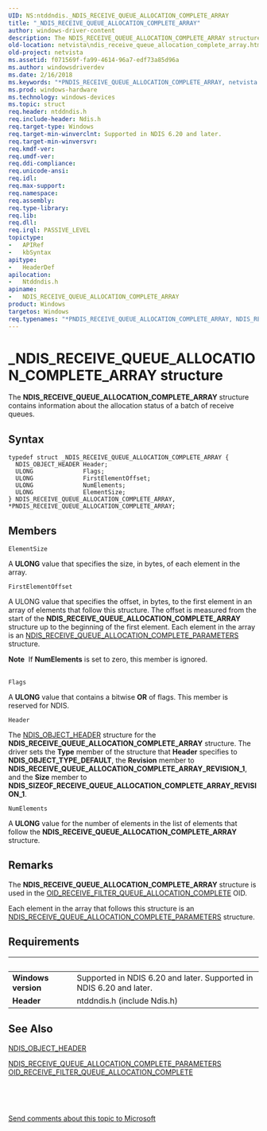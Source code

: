 ```yaml
---
UID: NS:ntddndis._NDIS_RECEIVE_QUEUE_ALLOCATION_COMPLETE_ARRAY
title: "_NDIS_RECEIVE_QUEUE_ALLOCATION_COMPLETE_ARRAY"
author: windows-driver-content
description: The NDIS_RECEIVE_QUEUE_ALLOCATION_COMPLETE_ARRAY structure contains information about the allocation status of a batch of receive queues.
old-location: netvista\ndis_receive_queue_allocation_complete_array.htm
old-project: netvista
ms.assetid: f071569f-fa99-4614-96a7-edf73a85d96a
ms.author: windowsdriverdev
ms.date: 2/16/2018
ms.keywords: "*PNDIS_RECEIVE_QUEUE_ALLOCATION_COMPLETE_ARRAY, netvista.ndis_receive_queue_allocation_complete_array, ntddndis/PNDIS_RECEIVE_QUEUE_ALLOCATION_COMPLETE_ARRAY, ntddndis/NDIS_RECEIVE_QUEUE_ALLOCATION_COMPLETE_ARRAY, virtual_machine_queue_ref_2b5d6225-cfe9-4ed0-8a4b-02135f4b37c8.xml, PNDIS_RECEIVE_QUEUE_ALLOCATION_COMPLETE_ARRAY structure pointer [Network Drivers Starting with Windows Vista], NDIS_RECEIVE_QUEUE_ALLOCATION_COMPLETE_ARRAY structure [Network Drivers Starting with Windows Vista], NDIS_RECEIVE_QUEUE_ALLOCATION_COMPLETE_ARRAY, PNDIS_RECEIVE_QUEUE_ALLOCATION_COMPLETE_ARRAY, _NDIS_RECEIVE_QUEUE_ALLOCATION_COMPLETE_ARRAY"
ms.prod: windows-hardware
ms.technology: windows-devices
ms.topic: struct
req.header: ntddndis.h
req.include-header: Ndis.h
req.target-type: Windows
req.target-min-winverclnt: Supported in NDIS 6.20 and later.
req.target-min-winversvr: 
req.kmdf-ver: 
req.umdf-ver: 
req.ddi-compliance: 
req.unicode-ansi: 
req.idl: 
req.max-support: 
req.namespace: 
req.assembly: 
req.type-library: 
req.lib: 
req.dll: 
req.irql: PASSIVE_LEVEL
topictype:
-	APIRef
-	kbSyntax
apitype:
-	HeaderDef
apilocation:
-	Ntddndis.h
apiname:
-	NDIS_RECEIVE_QUEUE_ALLOCATION_COMPLETE_ARRAY
product: Windows
targetos: Windows
req.typenames: "*PNDIS_RECEIVE_QUEUE_ALLOCATION_COMPLETE_ARRAY, NDIS_RECEIVE_QUEUE_ALLOCATION_COMPLETE_ARRAY"
---
```


# _NDIS_RECEIVE_QUEUE_ALLOCATION_COMPLETE_ARRAY structure
The <b>NDIS_RECEIVE_QUEUE_ALLOCATION_COMPLETE_ARRAY</b> structure contains information about the allocation
  status of a batch of receive queues.

## Syntax
````
typedef struct _NDIS_RECEIVE_QUEUE_ALLOCATION_COMPLETE_ARRAY {
  NDIS_OBJECT_HEADER Header;
  ULONG              Flags;
  ULONG              FirstElementOffset;
  ULONG              NumElements;
  ULONG              ElementSize;
} NDIS_RECEIVE_QUEUE_ALLOCATION_COMPLETE_ARRAY, *PNDIS_RECEIVE_QUEUE_ALLOCATION_COMPLETE_ARRAY;
````

## Members


`ElementSize`

A <b>ULONG</b> value that specifies the size, in bytes, of each element in the array.

`FirstElementOffset`

A ULONG value that specifies the offset, in bytes, to the first element in an array of elements that follow this structure. The offset is measured from the start of the <b>NDIS_RECEIVE_QUEUE_ALLOCATION_COMPLETE_ARRAY</b> structure up to the beginning of the first element. Each element in the array is an <a href="..\ntddndis\ns-ntddndis-_ndis_receive_queue_allocation_complete_parameters.md">
     NDIS_RECEIVE_QUEUE_ALLOCATION_COMPLETE_PARAMETERS</a> structure.



<div class="alert"><b>Note</b>  If <b>NumElements</b> is set to zero, this member is ignored.  </div>
<div> </div>

`Flags`

A <b>ULONG</b> value that contains a bitwise <b>OR</b> of flags. This member is reserved for NDIS.

`Header`

The 
     <a href="..\ntddndis\ns-ntddndis-_ndis_object_header.md">NDIS_OBJECT_HEADER</a> structure for the
     <b>NDIS_RECEIVE_QUEUE_ALLOCATION_COMPLETE_ARRAY</b>  structure. The driver sets the 
     <b>Type</b> member of the structure that 
     <b>Header</b> specifies to <b>NDIS_OBJECT_TYPE_DEFAULT</b>, the 
     <b>Revision</b> member to <b>NDIS_RECEIVE_QUEUE_ALLOCATION_COMPLETE_ARRAY_REVISION_1</b>, and the 
     <b>Size</b> member to <b>NDIS_SIZEOF_RECEIVE_QUEUE_ALLOCATION_COMPLETE_ARRAY_REVISION_1</b>.

`NumElements`

A <b>ULONG</b> value for the number of elements in the list of elements that follow the
     <b>NDIS_RECEIVE_QUEUE_ALLOCATION_COMPLETE_ARRAY</b> structure.

## Remarks
The <b>NDIS_RECEIVE_QUEUE_ALLOCATION_COMPLETE_ARRAY</b> structure is used in the 
    <a href="https://docs.microsoft.com/en-us/windows-hardware/drivers/network/oid-receive-filter-queue-allocation-complete">
    OID_RECEIVE_FILTER_QUEUE_ALLOCATION_COMPLETE</a> OID.

Each element in the array that follows this structure is an 
    <a href="..\ntddndis\ns-ntddndis-_ndis_receive_queue_allocation_complete_parameters.md">
    NDIS_RECEIVE_QUEUE_ALLOCATION_COMPLETE_PARAMETERS</a> structure.

## Requirements
| &nbsp; | &nbsp; |
| ---- |:---- |
| **Windows version** | Supported in NDIS 6.20 and later. Supported in NDIS 6.20 and later. |
| **Header** | ntddndis.h (include Ndis.h) |

## See Also

<a href="..\ntddndis\ns-ntddndis-_ndis_object_header.md">NDIS_OBJECT_HEADER</a>



<a href="..\ntddndis\ns-ntddndis-_ndis_receive_queue_allocation_complete_parameters.md">
   NDIS_RECEIVE_QUEUE_ALLOCATION_COMPLETE_PARAMETERS</a>



<a href="https://docs.microsoft.com/en-us/windows-hardware/drivers/network/oid-receive-filter-queue-allocation-complete">
   OID_RECEIVE_FILTER_QUEUE_ALLOCATION_COMPLETE</a>



 

 

<a href="mailto:wsddocfb@microsoft.com?subject=Documentation%20feedback [netvista\netvista]:%20NDIS_RECEIVE_QUEUE_ALLOCATION_COMPLETE_ARRAY structure%20 RELEASE:%20(2/16/2018)&amp;body=%0A%0APRIVACY STATEMENT%0A%0AWe use your feedback to improve the documentation. We don't use your email address for any other purpose, and we'll remove your email address from our system after the issue that you're reporting is fixed. While we're working to fix this issue, we might send you an email message to ask for more info. Later, we might also send you an email message to let you know that we've addressed your feedback.%0A%0AFor more info about Microsoft's privacy policy, see http://privacy.microsoft.com/en-us/default.aspx." title="Send comments about this topic to Microsoft">Send comments about this topic to Microsoft</a>